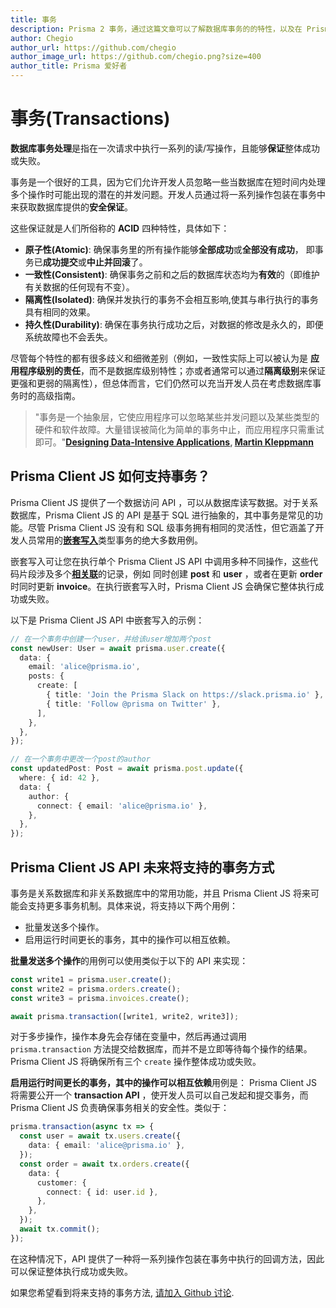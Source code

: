 ```yaml
---
title: 事务
description: Prisma 2 事务，通过这篇文章可以了解数据库事务的的特性，以及在 Prisma2 中如何使用事务解决一系列的读/写操作。
author: Chegio
author_url: https://github.com/chegio
author_image_url: https://github.com/chegio.png?size=400
author_title: Prisma 爱好者
---
```


# 事务(Transactions)

**数据库事务处理**是指在一次请求中执行一系列的读/写操作，且能够**保证**整体成功或失败。

事务是一个很好的工具，因为它们允许开发人员忽略一些当数据库在短时间内处理多个操作时可能出现的潜在的并发问题。开发人员通过将一系列操作包装在事务中来获取数据库提供的**安全保证**。

这些保证就是人们所俗称的 **ACID** 四种特性，具体如下：

- **原子性(Atomic)**: 确保事务里的所有操作能够**全部成功**或**全部没有成功**， 即事务已**成功提交**或**中止并回滚**了。
- **一致性(Consistent)**: 确保事务之前和之后的数据库状态均为**有效**的（即维护有关数据的任何现有不变）。
- **隔离性(Isolated)**: 确保并发执行的事务不会相互影响,使其与串行执行的事务具有相同的效果。
- **持久性(Durability)**: 确保在事务执行成功之后，对数据的修改是永久的，即便系统故障也不会丢失。

尽管每个特性的都有很多歧义和细微差别（例如，一致性实际上可以被认为是 **应用程序级别的责任**，而不是数据库级别特性；亦或者通常可以通过**隔离级别**来保证更强和更弱的隔离性），但总体而言，它们仍然可以充当开发人员在考虑数据库事务时的高级指南。

> "事务是一个抽象层，它使应用程序可以忽略某些并发问题以及某些类型的硬件和软件故障。大量错误被简化为简单的事务中止，而应用程序只需重试即可。"**[Designing Data-Intensive Applications](https://dataintensive.net/), [Martin Kleppmann](https://twitter.com/martinkl)**

## Prisma Client JS 如何支持事务？

Prisma Client JS 提供了一个数据访问 API ，可以从数据库读写数据。对于关系数据库，Prisma Client JS 的 API 是基于 SQL 进行抽象的，其中事务是常见的功能。尽管 Prisma Client JS 没有和 SQL 级事务拥有相同的灵活性，但它涵盖了开发人员常用的[**嵌套写入**](./relations.md#nested-writes)类型事务的绝大多数用例。

嵌套写入可让您在执行单个 Prisma Client JS API 中调用多种不同操作，这些代码片段涉及多个[**相关联**](./relations.md#nested-writes)的记录，例如 同时创建 **post** 和 **user** ，或者在更新 **order** 时同时更新 **invoice**。在执行嵌套写入时，Prisma Client JS 会确保它整体执行成功或失败。

以下是 Prisma Client JS API 中嵌套写入的示例：

```ts
// 在一个事务中创建一个user，并给该user增加两个post
const newUser: User = await prisma.user.create({
  data: {
    email: 'alice@prisma.io',
    posts: {
      create: [
        { title: 'Join the Prisma Slack on https://slack.prisma.io' },
        { title: 'Follow @prisma on Twitter' },
      ],
    },
  },
});
```

```ts
// 在一个事务中更改一个post的author
const updatedPost: Post = await prisma.post.update({
  where: { id: 42 },
  data: {
    author: {
      connect: { email: 'alice@prisma.io' },
    },
  },
});
```

## Prisma Client JS API 未来将支持的事务方式

事务是关系数据库和非关系数据库中的常用功能，并且 Prisma Client JS 将来可能会支持更多事务机制。具体来说，将支持以下两个用例：

- 批量发送多个操作。
- 启用运行时间更长的事务，其中的操作可以相互依赖。

**批量发送多个操作**的用例可以使用类似于以下的 API 来实现：

```ts
const write1 = prisma.user.create();
const write2 = prisma.orders.create();
const write3 = prisma.invoices.create();

await prisma.transaction([write1, write2, write3]);
```

对于多步操作，操作本身先会存储在变量中，然后再通过调用 `prisma.transaction` 方法提交给数据库，而并不是立即等待每个操作的结果。 Prisma Client JS 将确保所有三个 `create` 操作整体成功或失败。

**启用运行时间更长的事务，其中的操作可以相互依赖**用例是： Prisma Client JS 将需要公开一个 **transaction API** ，使开发人员可以自己发起和提交事务，而 Prisma Client JS 负责确保事务相关的安全性。类似于：

```ts
prisma.transaction(async tx => {
  const user = await tx.users.create({
    data: { email: 'alice@prisma.io' },
  });
  const order = await tx.orders.create({
    data: {
      customer: {
        connect: { id: user.id },
      },
    },
  });
  await tx.commit();
});
```

在这种情况下，API 提供了一种将一系列操作包装在事务中执行的回调方法，因此可以保证整体执行成功或失败。

如果您希望看到将来支持的事务方法, [请加入 Github 讨论](https://github.com/prisma/prisma2/issues/312).
